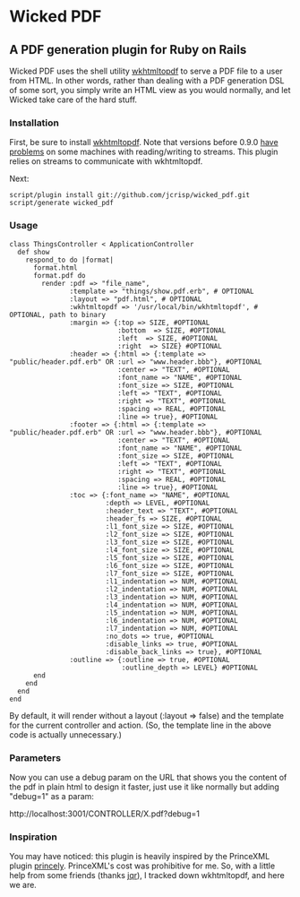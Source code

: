 # Wicked PDF

## A PDF generation plugin for Ruby on Rails

Wicked PDF uses the shell utility [wkhtmltopdf](http://code.google.com/p/wkhtmltopdf/) to serve a PDF file to a user from HTML.  In other words, rather than dealing with a PDF generation DSL of some sort, you simply write an HTML view as you would normally, and let Wicked take care of the hard stuff.

### Installation

First, be sure to install [wkhtmltopdf](http://code.google.com/p/wkhtmltopdf/).
Note that versions before 0.9.0 [have problems](http://code.google.com/p/wkhtmltopdf/issues/detail?id=82&q=vodnik) on some machines with reading/writing to streams.
This plugin relies on streams to communicate with wkhtmltopdf.

Next:

    script/plugin install git://github.com/jcrisp/wicked_pdf.git
    script/generate wicked_pdf

### Usage

    class ThingsController < ApplicationController
      def show
        respond_to do |format|
          format.html
          format.pdf do
            render :pdf => "file_name", 
                   :template => "things/show.pdf.erb", # OPTIONAL
                   :layout => "pdf.html", # OPTIONAL
                   :wkhtmltopdf => '/usr/local/bin/wkhtmltopdf', # OPTIONAL, path to binary
                   :margin => {:top => SIZE, #OPTIONAL
                               :bottom  => SIZE, #OPTIONAL
                               :left  => SIZE, #OPTIONAL
                               :right  => SIZE} #OPTIONAL
                   :header => {:html => {:template => "public/header.pdf.erb" OR :url => "www.header.bbb"}, #OPTIONAL
                               :center => "TEXT", #OPTIONAL
                               :font_name => "NAME", #OPTIONAL
                               :font_size => SIZE, #OPTIONAL
                               :left => "TEXT", #OPTIONAL
                               :right => "TEXT", #OPTIONAL
                               :spacing => REAL, #OPTIONAL
                               :line => true}, #OPTIONAL
                   :footer => {:html => {:template => "public/header.pdf.erb" OR :url => "www.header.bbb"}, #OPTIONAL
                               :center => "TEXT", #OPTIONAL
                               :font_name => "NAME", #OPTIONAL
                               :font_size => SIZE, #OPTIONAL
                               :left => "TEXT", #OPTIONAL
                               :right => "TEXT", #OPTIONAL
                               :spacing => REAL, #OPTIONAL
                               :line => true}, #OPTIONAL
                   :toc => {:font_name => "NAME", #OPTIONAL
                            :depth => LEVEL, #OPTIONAL
                            :header_text => "TEXT", #OPTIONAL
                            :header_fs => SIZE, #OPTIONAL
                            :l1_font_size => SIZE, #OPTIONAL 
                            :l2_font_size => SIZE, #OPTIONAL 
                            :l3_font_size => SIZE, #OPTIONAL
                            :l4_font_size => SIZE, #OPTIONAL
                            :l5_font_size => SIZE, #OPTIONAL
                            :l6_font_size => SIZE, #OPTIONAL
                            :l7_font_size => SIZE, #OPTIONAL
                            :l1_indentation => NUM, #OPTIONAL
                            :l2_indentation => NUM, #OPTIONAL
                            :l3_indentation => NUM, #OPTIONAL
                            :l4_indentation => NUM, #OPTIONAL
                            :l5_indentation => NUM, #OPTIONAL
                            :l6_indentation => NUM, #OPTIONAL
                            :l7_indentation => NUM, #OPTIONAL
                            :no_dots => true, #OPTIONAL
                            :disable_links => true, #OPTIONAL
                            :disable_back_links => true}, #OPTIONAL
                   :outline => {:outline => true, #OPTIONAL
                                :outline_depth => LEVEL} #OPTIONAL
          end
        end
      end
    end

By default, it will render without a layout (:layout => false) and the template for the current controller and action.  (So, the template line in the above code is actually unnecessary.)

### Parameters

Now you can use a debug param on the URL that shows you the content of the pdf in plain html to design it faster, just use it like normally but adding "debug=1" as a param:

http://localhost:3001/CONTROLLER/X.pdf?debug=1

### Inspiration

You may have noticed: this plugin is heavily inspired by the PrinceXML plugin [princely](http://github.com/mbleigh/princely/tree/master).  PrinceXML's cost was prohibitive for me. So, with a little help from some friends (thanks [jqr](http://github.com/jqr)), I tracked down wkhtmltopdf, and here we are.
